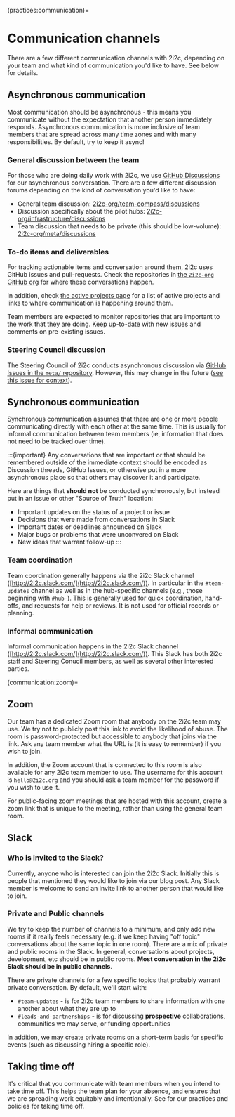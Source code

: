 (practices:communication)=
# Communication channels

There are a few different communication channels with 2i2c, depending on your team and what kind of communication you'd like to have.
See below for details.

## Asynchronous communication

Most communication should be asynchronous - this means you communicate without the expectation that another person immediately responds.
Asynchronous communication is more inclusive of team members that are spread across many time zones and with many responsibilities.
By default, try to keep it async!

### General discussion between the team

For those who are doing daily work with 2i2c, we use [GitHub Discussions](https://docs.github.com/en/discussions) for our asynchronous conversation.
There are a few different discussion forums depending on the kind of conversation you'd like to have:

- General team discussion: [2i2c-org/team-compass/discussions](https://github.com/2i2c-org/team-compass/discussions)
- Discussion specifically about the pilot hubs: [2i2c-org/infrastructure/discussions](https://github.com/2i2c-org/infrastructure/discussions)
- Team discussion that needs to be private (this should be low-volume): [2i2c-org/meta/discussions](https://github.com/2i2c-org/meta/discussions)

### To-do items and deliverables

For tracking actionable items and conversation around them, 2i2c uses GitHub issues and pull-requests.
Check the repositories in [the `2i2c-org` GitHub org](https://github.com/2i2c-org) for where these conversations happen.

In addition, check [the active projects page](../projects/index.md) for a list of active projects and links to where communication is happening around them.

Team members are expected to monitor repositories that are important to the work that they are doing. Keep up-to-date with new issues and comments on pre-existing issues.

### Steering Council discussion

The Steering Council of 2i2c conducts asynchronous discussion via [GitHub Issues in the `meta/` repository](https://github.com/2i2c-org/meta/issues).
However, this may change in the future ([see this issue for context](https://github.com/2i2c-org/meta/issues/182)).


## Synchronous communication

Synchronous communication assumes that there are one or more people communicating directly with each other at the same time.
This is usually for informal communication between team members (ie, information that does not need to be tracked over time).

:::{important}
Any conversations that are important or that should be remembered outside of the immediate context should be encoded as Discussion threads, GitHub Issues, or otherwise put in a more asynchronous place so that others may discover it and participate.

Here are things that **should not** be conducted synchronously, but instead put in an issue or other "Source of Truth" location:

- Important updates on the status of a project or issue
- Decisions that were made from conversations in Slack
- Important dates or deadlines announced on Slack
- Major bugs or problems that were unconvered on Slack
- New ideas that warrant follow-up
:::

### Team coordination

Team coordination generally happens via the 2i2c Slack channel ([http://2i2c.slack.com/](http://2i2c.slack.com/)).
In particular in the `#team-updates` channel as well as in the hub-specific channels (e.g., those beginning with `#hub-`).
This is generally used for quick coordination, hand-offs, and requests for help or reviews.
It is not used for official records or planning.

### Informal communication

Informal communication happens in the 2i2c Slack channel ([http://2i2c.slack.com/](http://2i2c.slack.com/)).
This Slack has both 2i2c staff and Steering Conucil members, as well as several other interested parties.

(communication:zoom)=
## Zoom

Our team has a dedicated Zoom room that anybody on the 2i2c team may use.
We try not to publicly post this link to avoid the likelihood of abuse.
The room is password-protected but accessible to anybody that joins via the link.
Ask any team member what the URL is (it is easy to remember) if you wish to join.

In addition, the Zoom account that is connected to this room is also available for any 2i2c team member to use.
The username for this account is `hello@2i2c.org` and you should ask a team member for the password if you wish to use it.

For public-facing zoom meetings that are hosted with this account, create a zoom link that is unique to the meeting, rather than using the general team room.

## Slack

### Who is invited to the Slack?

Currently, anyone who is interested can join the 2i2c Slack. Initially this is people that mentioned they would like to join via our blog post. Any Slack member is welcome to send an invite link to another person that would like to join.

### Private and Public channels

We try to keep the number of channels to a minimum, and only add new rooms if it really feels necessary (e.g. if we keep having "off topic" conversations about the same topic in one room).
There are a mix of private and public rooms in the Slack. In general, conversations about projects, development, etc should be in public rooms. **Most conversation in the 2i2c Slack should be in public channels**.

There are private channels for a few specific topics that probably warrant private conversation. By default, we'll start with:

- `#team-updates` - is for 2i2c team members to share information with one another about what they are up to
- `#leads-and-partnerships` - is for discussing **prospective** collaborations, communities we may serve, or funding opportunities

In addition, we may create private rooms on a short-term basis for specific events (such as discussing hiring a specific role).

## Taking time off

It's critical that you communicate with team members when you intend to take time off.
This helps the team plan for your absence, and ensures that we are spreading work equitably and intentionally.
See [](hr/time-off) for our practices and policies for taking time off.
